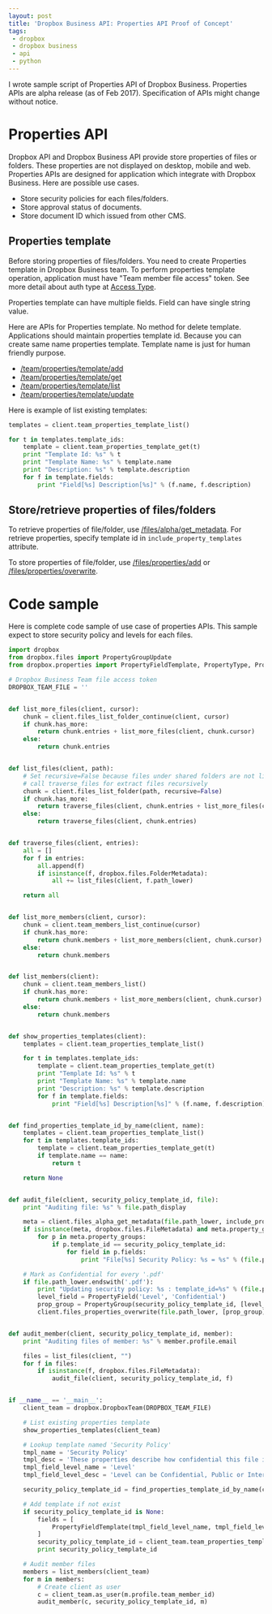 ```yaml
---
layout: post
title: 'Dropbox Business API: Properties API Proof of Concept'
tags:
 - dropbox
 - dropbox business
 - api
 - python
---
```


I wrote sample script of Properties API of Dropbox Business. Properties APIs are alpha release (as of Feb 2017).
Specification of APIs might change without notice.

# Properties API

Dropbox API and Dropbox Business API provide store properties of files or folders.
These properties are not displayed on desktop, mobile and web.
Properties APIs are designed for application which integrate with Dropbox Business.
Here are possible use cases.

* Store security policies for each files/folders.
* Store approval status of documents.
* Store document ID which issued from other CMS.

## Properties template

Before storing properties of files/folders. You need to create Properties template in Dropbox Business team. To perform properties template operation, application must have "Team member file access" token. See more detail about auth type at [Access Type](https://www.dropbox.com/developers/documentation/http/teams#access-types).

Properties template can have multiple fields. Field can have single string value.

Here are APIs for Properties template. No method for delete template. Applications should maintain properties template id. Because you can create same name properties template. Template name is just for human friendly purpose.

* [/team/properties/template/add](https://www.dropbox.com/developers/documentation/http/teams#team-properties-template-add)
* [/team/properties/template/get](https://www.dropbox.com/developers/documentation/http/teams#team-properties-template-get)
* [/team/properties/template/list](https://www.dropbox.com/developers/documentation/http/teams#team-properties-template-list)
* [/team/properties/template/update](https://www.dropbox.com/developers/documentation/http/teams#team-properties-template-update)

Here is example of list existing templates:

```python
templates = client.team_properties_template_list()

for t in templates.template_ids:
    template = client.team_properties_template_get(t)
    print "Template Id: %s" % t
    print "Template Name: %s" % template.name
    print "Description: %s" % template.description
    for f in template.fields:
        print "Field[%s] Description[%s]" % (f.name, f.description)
```

## Store/retrieve properties of files/folders

To retrieve properties of file/folder, use [/files/alpha/get_metadata](https://www.dropbox.com/developers/documentation/http/documentation#files-alpha-get_metadata). For retrieve properties, specify template id in `include_property_templates` attribute. 

To store properties of file/folder, use [/files/properties/add](https://www.dropbox.com/developers/documentation/http/documentation#files-properties-add) or [/files/properties/overwrite](https://www.dropbox.com/developers/documentation/http/documentation#files-properties-overwrite).

# Code sample

Here is complete code sample of use case of properties APIs.
This sample expect to store security policy and levels for each files.

```python
import dropbox
from dropbox.files import PropertyGroupUpdate
from dropbox.properties import PropertyFieldTemplate, PropertyType, PropertyField, PropertyGroup

# Dropbox Business Team file access token
DROPBOX_TEAM_FILE = ''


def list_more_files(client, cursor):
    chunk = client.files_list_folder_continue(client, cursor)
    if chunk.has_more:
        return chunk.entries + list_more_files(client, chunk.cursor)
    else:
        return chunk.entries


def list_files(client, path):
    # Set recursive=False because files under shared folders are not listed.
    # call traverse_files for extract files recursively
    chunk = client.files_list_folder(path, recursive=False)
    if chunk.has_more:
        return traverse_files(client, chunk.entries + list_more_files(client, chunk.cursor))
    else:
        return traverse_files(client, chunk.entries)


def traverse_files(client, entries):
    all = []
    for f in entries:
        all.append(f)
        if isinstance(f, dropbox.files.FolderMetadata):
            all += list_files(client, f.path_lower)

    return all


def list_more_members(client, cursor):
    chunk = client.team_members_list_continue(cursor)
    if chunk.has_more:
        return chunk.members + list_more_members(client, chunk.cursor)
    else:
        return chunk.members


def list_members(client):
    chunk = client.team_members_list()
    if chunk.has_more:
        return chunk.members + list_more_members(client, chunk.cursor)
    else:
        return chunk.members


def show_properties_templates(client):
    templates = client.team_properties_template_list()

    for t in templates.template_ids:
        template = client.team_properties_template_get(t)
        print "Template Id: %s" % t
        print "Template Name: %s" % template.name
        print "Description: %s" % template.description
        for f in template.fields:
            print "Field[%s] Description[%s]" % (f.name, f.description)


def find_properties_template_id_by_name(client, name):
    templates = client.team_properties_template_list()
    for t in templates.template_ids:
        template = client.team_properties_template_get(t)
        if template.name == name:
            return t

    return None


def audit_file(client, security_policy_template_id, file):
    print "Auditing file: %s" % file.path_display

    meta = client.files_alpha_get_metadata(file.path_lower, include_property_templates=[security_policy_template_id])
    if isinstance(meta, dropbox.files.FileMetadata) and meta.property_groups is not None:
        for p in meta.property_groups:
            if p.template_id == security_policy_template_id:
                for field in p.fields:
                    print "File[%s] Security Policy: %s = %s" % (file.path_display, field.name, field.value)

    # Mark as Confidential for every '.pdf'
    if file.path_lower.endswith('.pdf'):
        print "Updating security policy: %s : template_id=%s" % (file.path_display, security_policy_template_id)
        level_field = PropertyField('Level', 'Confidential')
        prop_group = PropertyGroup(security_policy_template_id, [level_field])
        client.files_properties_overwrite(file.path_lower, [prop_group])


def audit_member(client, security_policy_template_id, member):
    print "Auditing files of member: %s" % member.profile.email

    files = list_files(client, "")
    for f in files:
        if isinstance(f, dropbox.files.FileMetadata):
            audit_file(client, security_policy_template_id, f)


if __name__ == '__main__':
    client_team = dropbox.DropboxTeam(DROPBOX_TEAM_FILE)

    # List existing properties template
    show_properties_templates(client_team)

    # Lookup template named 'Security Policy'
    tmpl_name = 'Security Policy'
    tmpl_desc = 'These properties describe how confidential this file is.'
    tmpl_field_level_name = 'Level'
    tmpl_field_level_desc = 'Level can be Confidential, Public or Internal.'

    security_policy_template_id = find_properties_template_id_by_name(client_team, tmpl_name)

    # Add template if not exist
    if security_policy_template_id is None:
        fields = [
            PropertyFieldTemplate(tmpl_field_level_name, tmpl_field_level_desc, PropertyType.string)
        ]
        security_policy_template_id = client_team.team_properties_template_add(tmpl_name, tmpl_desc, fields)
        print security_policy_template_id

    # Audit member files
    members = list_members(client_team)
    for m in members:
        # Create client as user
        c = client_team.as_user(m.profile.team_member_id)
        audit_member(c, security_policy_template_id, m)
```